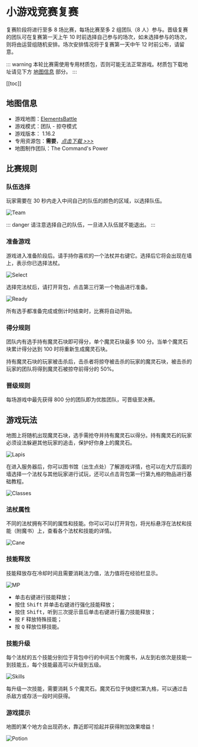 # 小游戏竞赛复赛

复赛阶段将进行至多 8 场比赛，每场比赛至多 2 组团队（8 人）参与。晋级复赛的团队可在复赛第一天上午 10 时前选择自己参与的场次，如未选择参与的场次，则将由运营组随机安排。场次安排情况将于复赛第一天中午 12 时前公布，请留意。

::: warning
本轮比赛需使用专用材质包，否则可能无法正常游戏。材质包下载地址请见下方 [地图信息](#地图信息) 部分。
:::

[[toc]]

## 地图信息

- 游戏地图：[ElementsBattle](https://www.mcbbs.net/thread-891679-1-1.html)
- 游戏模式：团队 - 掠夺模式
- 游戏版本： 1.16.2
- 专用资源包：**需要**，[_点击下载 >>>_](https://littleskin-resource.littleservice.cn/5thAnniv/eb_resourcespack.zip)
- 地图制作团队：The Command's Power

## 比赛规则

### 队伍选择

玩家需要在 30 秒内走入中间自己的队伍的颜色的区域，以选择队伍。

![Team](./assets/quaterfinal/team.jpg)

::: danger
请注意选择自己的队伍，一旦进入队伍就不能退出。
:::

### 准备游戏

游戏进入准备阶段后。请手持你喜欢的一个法杖并右键它。选择后它将会出现在墙上，表示你已选择法杖。

![Select](./assets/quaterfinal/select.jpg)

选择完法杖后，请打开背包，点击第三行第一个物品进行准备。

![Ready](./assets/quaterfinal/ready.jpg)

所有选手都准备完成或倒计时结束时，比赛将自动开始。

### 得分规则

团队内有选手持有魔灵石块即可得分，单个魔灵石块最多 100 分。当单个魔灵石块累计得分达到 100 时将重新生成魔灵石块。

持有魔灵石块的玩家被击杀后，击杀者将掠夺被击杀的玩家的魔灵石块，被击杀的玩家的团队将得到魔灵石被掠夺前得分的 50%。

### 晋级规则

每场游戏中最先获得 800 分的团队即为优胜团队，可晋级至决赛。

## 游戏玩法

地图上将随机出现魔灵石块，选手需抢夺并持有魔灵石以得分。持有魔灵石的玩家必须设法躲避其他玩家的追击，保护好你身上的魔灵石。

![Lapis](./assets/quaterfinal/lapis.jpg)

在进入服务器后，你可以图书馆（出生点处）了解游戏详情，也可以在大厅后面的墙选择一个法杖与其他玩家进行试玩，还可以点击背包第一行第九格的物品进行基础教程。

![Classes](./assets/quaterfinal/classes.jpg)

### 法杖属性

不同的法杖拥有不同的属性和技能。你可以可以打开背包，将光标悬浮在法杖和技能（附魔书）上，查看各个法杖和技能的详情。

![Cane](./assets/quaterfinal/cane.png)

### 技能释放

技能释放存在冷却时间且需要消耗法力值，法力值将在经验栏显示。

![MP](./assets/quaterfinal/mp.png)

- 单击右键进行技能释放；
- 按住 <kbd>Shift</kbd> 并单击右键进行强化技能释放；
- 按住 <kbd>Shift</kbd>，听到三次提示音后单击右键进行蓄力技能释放；
- 按 <kbd>F</kbd> 释放特殊技能；
- 按 <kbd>Q</kbd> 释放位移技能。

### 技能升级

每个法杖的五个技能分别位于背包中行的中间五个附魔书，从左到右依次是技能一到技能五，每个技能最高可以升级到五级。

![Skills](./assets/quaterfinal/skills.png)

每升级一次技能，需要消耗 5 个魔灵石。魔灵石位于快捷栏第九格，可以通过击杀敌方或存活一段时间获得。

### 游戏提示

地图的某个地方会出现药水，靠近即可拾起并获得附加效果增益！

![Potion](./assets/quaterfinal/potion.jpg)

